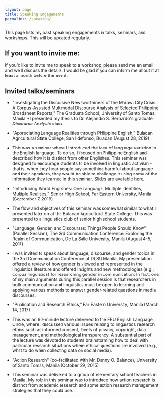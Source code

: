 ```yaml
---
layout: page
title: Speaking Engagements
permalink: /speaking/
---
```


This page lists my past speaking engagements in talks, seminars, and workshops. This will be updated regularly.

## If you want to invite me: 
If you'd like to invite me to speak to a workshop, please send me an email and we'll discuss the details. I would be glad if you can inform me about it at least a month before the event. 

## Invited talks/seminars
- "Investigating the Discursive Newsworthiness of the Marawi City Crisis: A Corpus-Assisted Multimodal Discourse Analysis of Selected Philippine Broadsheet Reports," The Graduate School, University of Santo Tomas, Manila
*I presented my thesis to Dr. Alejandro S. Bernardo's graduate *Discourse Analysis* class.

- "Appreciating Language Realities through Philippine English," Bulacan Agricultural State College, San Ildefonso, Bulacan (August 28, 2019)
* This was a seminar where I introduced the idea of language variation in the English language. To do so, I focused on Philippine English and described how it is distinct from other Englishes. This seminar was designed to encourage students to be involved in linguistic activism - that is, when they hear people say something harmful about language and their speakers, they would be able to challenge it using some of the information they learned in this seminar. Slides are available [here](https://senseigab.github.io/engage/GAPAS2019_BASC.pdf). 

- "Introducing World Englishes: One Language, Multiple Identities, Multiple Realities," Senior High School, Far Eastern University, Manila (September 7, 2018)
* The flow and objectives of this seminar was somewhat similar to what I presented later on at the Bulacan Agricultural State College. This was presented to a linguistics club of senior high school students. 

- "Language, Gender, and Discourses: Things People Should Know" (Parallel Session), The 3rd Communication Conference: Exploring the Realm of Communication, De La Salle University, Manila (August 4-5, 2017)
* I was invited to speak about language, discourse, and gender topics in the 3rd Communication Conference at DLSU Manila. My presentation offered a review of how gender is viewed and represented in the linguistics literature and offered insights and new methodologies (e.g., corpus linguistics) for researching gender in communication. In fact, one of my main arguments during this parallel session is that researchers in both communication and linguistics must be open to learning and applying various methods to answer gender-related questions in media discourses. 

- "Publication and Research Ethics," Far Eastern University, Manila (March 14, 2017)
* This was an 90-minute lecture delivered to the FEU English Language Circle, where I discussed various issues relating to linguistics research ethics such as informed consent, levels of privacy, copyright, data management, and methodological transparency. A substantial part of the lecture was devoted to students brainstorming how to deal with particular research situations where ethical questions are involved (e.g., what to do when collecting data on social media). 

- "Action Research" (co-facilitated with Mr. Danny O. Balance), University of Santo Tomas, Manila (October 29, 2015)
* This seminar was delivered to a group of elementary school teachers in Manila. My role in this seminar was to introduce how action research is distinct from academic research and some action research management strategies that they could use.
